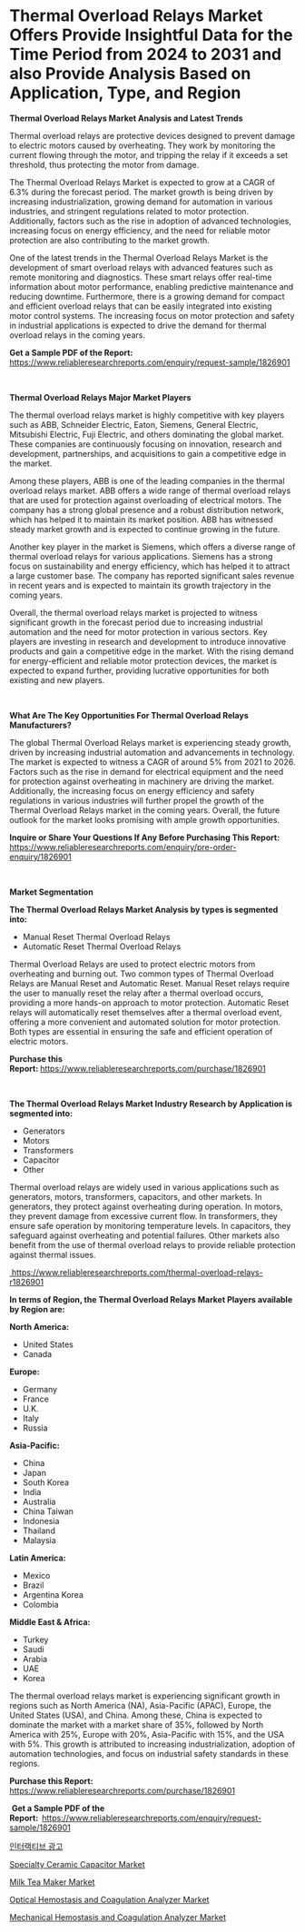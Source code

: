 <p><h1>Thermal Overload Relays Market Offers Provide Insightful Data for the Time Period from 2024 to 2031 and also Provide Analysis Based on Application, Type, and Region</h1></p><p><strong>Thermal Overload Relays Market Analysis and Latest Trends</strong></p>
<p><p>Thermal overload relays are protective devices designed to prevent damage to electric motors caused by overheating. They work by monitoring the current flowing through the motor, and tripping the relay if it exceeds a set threshold, thus protecting the motor from damage. </p><p>The Thermal Overload Relays Market is expected to grow at a CAGR of 6.3% during the forecast period. The market growth is being driven by increasing industrialization, growing demand for automation in various industries, and stringent regulations related to motor protection. Additionally, factors such as the rise in adoption of advanced technologies, increasing focus on energy efficiency, and the need for reliable motor protection are also contributing to the market growth. </p><p>One of the latest trends in the Thermal Overload Relays Market is the development of smart overload relays with advanced features such as remote monitoring and diagnostics. These smart relays offer real-time information about motor performance, enabling predictive maintenance and reducing downtime. Furthermore, there is a growing demand for compact and efficient overload relays that can be easily integrated into existing motor control systems. The increasing focus on motor protection and safety in industrial applications is expected to drive the demand for thermal overload relays in the coming years.</p></p>
<p><strong>Get a Sample PDF of the Report:&nbsp;</strong> <a href="https://www.reliableresearchreports.com/enquiry/request-sample/1826901">https://www.reliableresearchreports.com/enquiry/request-sample/1826901</a></p>
<p>&nbsp;</p>
<p><strong>Thermal Overload Relays Major Market Players</strong></p>
<p><p>The thermal overload relays market is highly competitive with key players such as ABB, Schneider Electric, Eaton, Siemens, General Electric, Mitsubishi Electric, Fuji Electric, and others dominating the global market. These companies are continuously focusing on innovation, research and development, partnerships, and acquisitions to gain a competitive edge in the market.</p><p>Among these players, ABB is one of the leading companies in the thermal overload relays market. ABB offers a wide range of thermal overload relays that are used for protection against overloading of electrical motors. The company has a strong global presence and a robust distribution network, which has helped it to maintain its market position. ABB has witnessed steady market growth and is expected to continue growing in the future.</p><p>Another key player in the market is Siemens, which offers a diverse range of thermal overload relays for various applications. Siemens has a strong focus on sustainability and energy efficiency, which has helped it to attract a large customer base. The company has reported significant sales revenue in recent years and is expected to maintain its growth trajectory in the coming years.</p><p>Overall, the thermal overload relays market is projected to witness significant growth in the forecast period due to increasing industrial automation and the need for motor protection in various sectors. Key players are investing in research and development to introduce innovative products and gain a competitive edge in the market. With the rising demand for energy-efficient and reliable motor protection devices, the market is expected to expand further, providing lucrative opportunities for both existing and new players.</p></p>
<p>&nbsp;</p>
<p><strong>What Are The Key Opportunities For Thermal Overload Relays Manufacturers?</strong></p>
<p><p>The global Thermal Overload Relays market is experiencing steady growth, driven by increasing industrial automation and advancements in technology. The market is expected to witness a CAGR of around 5% from 2021 to 2026. Factors such as the rise in demand for electrical equipment and the need for protection against overheating in machinery are driving the market. Additionally, the increasing focus on energy efficiency and safety regulations in various industries will further propel the growth of the Thermal Overload Relays market in the coming years. Overall, the future outlook for the market looks promising with ample growth opportunities.</p></p>
<p><strong>Inquire or Share Your Questions If Any Before Purchasing This Report:</strong> <a href="https://www.reliableresearchreports.com/enquiry/pre-order-enquiry/1826901">https://www.reliableresearchreports.com/enquiry/pre-order-enquiry/1826901</a></p>
<p>&nbsp;</p>
<p><strong>Market Segmentation</strong></p>
<p><strong>The Thermal Overload Relays Market Analysis by types is segmented into:</strong></p>
<p><ul><li>Manual Reset Thermal Overload Relays</li><li>Automatic Reset Thermal Overload Relays</li></ul></p>
<p><p>Thermal Overload Relays are used to protect electric motors from overheating and burning out. Two common types of Thermal Overload Relays are Manual Reset and Automatic Reset. Manual Reset relays require the user to manually reset the relay after a thermal overload occurs, providing a more hands-on approach to motor protection. Automatic Reset relays will automatically reset themselves after a thermal overload event, offering a more convenient and automated solution for motor protection. Both types are essential in ensuring the safe and efficient operation of electric motors.</p></p>
<p><strong>Purchase this Report:&nbsp;</strong><a href="https://www.reliableresearchreports.com/purchase/1826901">https://www.reliableresearchreports.com/purchase/1826901</a></p>
<p>&nbsp;</p>
<p><strong>The Thermal Overload Relays Market Industry Research by Application is segmented into:</strong></p>
<p><ul><li>Generators</li><li>Motors</li><li>Transformers</li><li>Capacitor</li><li>Other</li></ul></p>
<p><p>Thermal overload relays are widely used in various applications such as generators, motors, transformers, capacitors, and other markets. In generators, they protect against overheating during operation. In motors, they prevent damage from excessive current flow. In transformers, they ensure safe operation by monitoring temperature levels. In capacitors, they safeguard against overheating and potential failures. Other markets also benefit from the use of thermal overload relays to provide reliable protection against thermal issues.</p></p>
<p><a href="https://www.reliableresearchreports.com/thermal-overload-relays-r1826901">&nbsp;https://www.reliableresearchreports.com/thermal-overload-relays-r1826901</a></p>
<p><strong>In terms of Region, the Thermal Overload Relays Market Players available by Region are:</strong></p>
<p>
    <p> <strong> North America: </strong>
        <ul>
            <li>United States</li>
            <li>Canada</li>
        </ul>
        </p> 
    <p> <strong> Europe: </strong>
        <ul>
            <li>Germany</li>
            <li>France</li>
            <li>U.K.</li>
            <li>Italy</li>
            <li>Russia</li>
        </ul>
        </p> 
    <p> <strong> Asia-Pacific: </strong>
        <ul>
            <li>China</li>
            <li>Japan</li>
            <li>South Korea</li>
            <li>India</li>
            <li>Australia</li>
            <li>China Taiwan</li>
            <li>Indonesia</li>
            <li>Thailand</li>
            <li>Malaysia</li>
        </ul>
        </p> 
    <p> <strong> Latin America: </strong>
        <ul>
            <li>Mexico</li>
            <li>Brazil</li>
            <li>Argentina Korea</li>
            <li>Colombia</li>
        </ul>
        </p> 
    <p> <strong> Middle East & Africa: </strong>
        <ul>
            <li>Turkey</li>
            <li>Saudi</li>
            <li>Arabia</li>
            <li>UAE</li>
            <li>Korea</li>
        </ul>
    </p>
    </p>
<p><p>The thermal overload relays market is experiencing significant growth in regions such as North America (NA), Asia-Pacific (APAC), Europe, the United States (USA), and China. Among these, China is expected to dominate the market with a market share of 35%, followed by North America with 25%, Europe with 20%, Asia-Pacific with 15%, and the USA with 5%. This growth is attributed to increasing industrialization, adoption of automation technologies, and focus on industrial safety standards in these regions.</p></p>
<p><strong>Purchase this Report: </strong><a href="https://www.reliableresearchreports.com/purchase/1826901">https://www.reliableresearchreports.com/purchase/1826901</a></p>
<p>&nbsp;<strong>Get a Sample PDF of the Report:&nbsp;&nbsp;</strong><a href="https://www.reliableresearchreports.com/enquiry/request-sample/1826901">https://www.reliableresearchreports.com/enquiry/request-sample/1826901</a></p>
<p><strong></strong></p>
<p><p><a href="https://medium.com/@iarhbiqv81/%EC%9D%B8%ED%84%B0%EB%9E%99%ED%8B%B0%EB%B8%8C-%EA%B4%91%EA%B3%A0-%EC%8B%9C%EC%9E%A5-%EA%B7%9C%EB%AA%A8-%EC%A0%90%EC%9C%A0%EC%9C%A8-%EB%B0%8F-%ED%8A%B8%EB%A0%8C%EB%93%9C-%EB%B6%84%EC%84%9D-%EB%B3%B4%EA%B3%A0%EC%84%9C-%EC%B5%9C%EC%A2%85-%EC%82%AC%EC%9A%A9%EC%B2%98-%EC%86%8C%EB%A7%A4-%EB%B0%8F-%EC%86%8C%EB%B9%84%EC%9E%AC-bfsi-it-%EB%B0%8F-%ED%86%B5%EC%8B%A0-%EB%AF%B8%EB%94%94%EC%96%B4-%EB%B0%8F-%EC%97%94%ED%84%B0%ED%85%8C%EC%9D%B8%EB%A8%BC%ED%8A%B8-%EC%97%AC%ED%96%89-%EA%B5%90%ED%86%B5-%EA%B3%B5%EA%B8%89%EB%A7%9D-%EB%B0%8F-%EB%AC%BC%EB%A5%98-%EC%9D%98%EB%A3%8C-%EC%97%90%EB%84%88%EC%A7%80-5eae6dd75d8a">인터랙티브 광고</a></p><p><a href="https://medium.com/@karianerice/insights-into-specialty-ceramic-capacitor-market-share-and-competitive-landscape-for-period-from-69506654e2f4">Specialty Ceramic Capacitor Market</a></p><p><a href="https://github.com/HallieBird1/Market-Research-Report-List-1/blob/main/milk-tea-maker-market.md">Milk Tea Maker Market</a></p><p><a href="https://issuu.com/reportprime-2/docs/optical-hemostasis-and-coagulation-analyzer-market">Optical Hemostasis and Coagulation Analyzer Market</a></p><p><a href="https://issuu.com/reportprime-2/docs/mechanical-hemostasis-and-coagulation-analyzer-mar">Mechanical Hemostasis and Coagulation Analyzer Market</a></p></p>